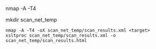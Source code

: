 


nmap -A -T4 <target>

mkdir scan_net_temp

    nmap -A -T4 -oX scan_net_temp/scan_results.xml <target>
    xsltproc scan_net_temp/scan_results.xml -o scan_net_temp/scan_results.html










